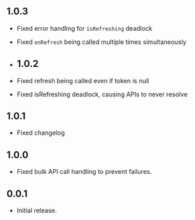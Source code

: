 ## 1.0.3

* Fixed error handling for `isRefreshing` deadlock
* Fixed `onRefresh` being called multiple times simultaneously

* ## 1.0.2

* Fixed refresh being called even if token is null
* Fixed isRefreshing deadlock, causing APIs to never resolve

## 1.0.1

* Fixed changelog

## 1.0.0

* Fixed bulk API call handling to prevent failures.

## 0.0.1

* Initial release.
